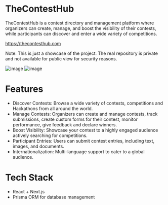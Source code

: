 
# TheContestHub

TheContestHub is a contest directory and management platform where organizers can create, manage, and boost the visibility of their contests, while participants can discover and enter a wide variety of competitions.

https://thecontesthub.com

Note: This is just a showcase of the project. The real repository is private and not available for public view for security reasons.

![image](https://github.com/user-attachments/assets/8322022f-b17c-49e6-bcf1-0b8cc89d1693)
![image](https://github.com/user-attachments/assets/420879cf-b6dc-44e3-b42c-ee9b565eb535)



# Features
- Discover Contests: Browse a wide variety of contests, competitions and Hackathons from all around the world.
- Manage Contests: Organizers can create and manage contests, track submissions, create custom forms for their contest, monitor performance, give feedback and declare winners.
- Boost Visibility: Showcase your contest to a highly engaged audience actively searching for competitions.
- Participant Entries: Users can submit contest entries, including text, images, and documents.
- Internationalization: Multi-language support to cater to a global audience.

# Tech Stack

- React + Next.js
- Prisma ORM for database management

